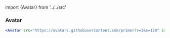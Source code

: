 import {Avatar} from '../../src'


### Avatar
```.jsx
<Avatar src="https://avatars.githubusercontent.com/primer?v=3&s=128" size={128} username="primer" />
```

